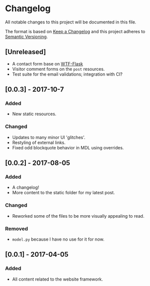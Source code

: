 # Changelog
All notable changes to this project will be documented in this file.  
  
The format is based on [Keep a Changelog](http://keepachangelog.com/en/1.0.0/)
and this project adheres to [Semantic Versioning](http://semver.org/spec/v2.0.0.html).
  
## [Unreleased]
- A contact form base on [WTF-Flask](https://flask-wtf.readthedocs.io/en/stable/)  
- Visitor comment forms on the `post` resources.  
- Test suite for the email validations; integration with CI?  
  

## [0.0.3] - 2017-10-7
### Added
- New static resources.  

### Changed
- Updates to many minor UI 'glitches'.  
- Restyling of external links.  
- Fixed odd blockquote behavior in MDL using overrides.  

## [0.0.2] - 2017-08-05
### Added
- A changelog!  
- More content to the static folder for my latest post.  
  
### Changed
- Reworked some of the files to be more visually appealing to read.  

### Removed
- `model.py` because I have no use for it for now.  
  
## [0.0.1] - 2017-04-05
### Added
- All content related to the website framework.  
